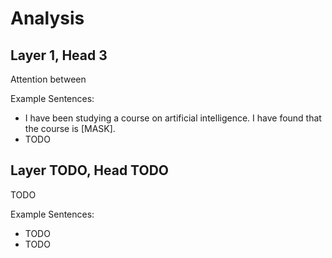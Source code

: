 # Analysis

## Layer 1, Head 3

Attention between 

Example Sentences:
- I have been studying a course on artificial intelligence. I have found that the course is [MASK].
- TODO

## Layer TODO, Head TODO

TODO

Example Sentences:
- TODO
- TODO

